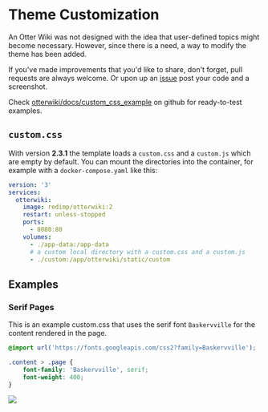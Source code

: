 # Theme Customization

An Otter Wiki was not designed with the idea that user-defined topics might become necessary. However, since there is a need, a way to modify the theme has been added.

If you've made improvements that you'd like to share, don't forget, pull requests are always welcome. Or upon up an [issue](https://github.com/redimp/otterwiki/issues) post your code and a screenshot.

Check [otterwiki/docs/custom_css_example](https://github.com/redimp/otterwiki/tree/main/docs/custom_css_example) on github for ready-to-test examples.

## `custom.css`

With version **2.3.1** the template loads a `custom.css` and a `custom.js` which are empty by default. You can mount the directories into the container, for example with a `docker-compose.yaml` like this:

```yaml
version: '3'
services:
  otterwiki:
    image: redimp/otterwiki:2
    restart: unless-stopped
    ports:
      - 8080:80
    volumes:
      - ./app-data:/app-data
      # a custom local directory with a custom.css and a custom.js
      - ./custom:/app/otterwiki/static/custom
```

## Examples

### Serif Pages

This is an example custom.css that uses the serif font
`Baskervville` for the content rendered in the page.

```css
@import url('https://fonts.googleapis.com/css2?family=Baskervville');

.content > .page {
    font-family: 'Baskervville', serif;
    font-weight: 400;
}
```

![](/Customization/a/baskervville-page.png)
